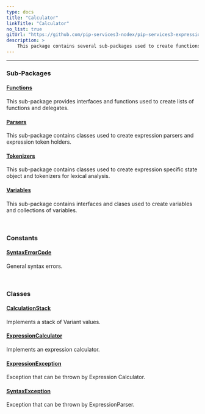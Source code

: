 ```yaml
---
type: docs
title: "Calculator"
linkTitle: "Calculator"
no_list: true
gitUrl: "https://github.com/pip-services3-nodex/pip-services3-expressions-nodex"
description: >
    This package contains several sub-packages used to create functions and delegates, expression parsers and expression token holders, tokenizers, and variables and collections of variables. It also contains a class to create an expression calculator.
---
```

---
<div class="module-body"> 

### Sub-Packages

#### [Functions](functions)
This sub-package provides interfaces and functions used to create lists of functions and delegates.

#### [Parsers](parsers)
This sub-package contains classes used to create expression parsers and expression token holders.

#### [Tokenizers](tokenizers)
This sub-package contains classes used to create expression specific state object and tokenizers for lexical analysis.

#### [Variables](variables)
This sub-package contains interfaces and clases used to create variables and collections of variables.

<br>

### Constants

#### [SyntaxErrorCode](syntax_error_code)
General syntax errors.

<br>

### Classes

#### [CalculationStack](calculation_stack)
Implements a stack of Variant values.

#### [ExpressionCalculator](expression_calculator)
Implements an expression calculator.

#### [ExpressionException](expression_exception)
Exception that can be thrown by Expression Calculator.

#### [SyntaxException](syntax_exception)
Exception that can be thrown by ExpressionParser.


</div>

